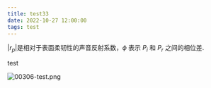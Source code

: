 ```yaml
---
title: test33
date: 2022-10-27 12:00:00
tags: test
---
```




$\left|r_{p}\right|$是相对于表面柔韧性的声音反射系数，$\phi$ 表示 ${P_{i}}$ 和 ${P_{r}}$ 之间的相位差.

test

![00306-test.png](https://i.ibb.co/9qTJ9d4/20221027114011.jpg)
